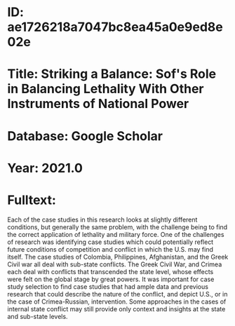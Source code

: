 # ID: ae1726218a7047bc8ea45a0e9ed8e02e
# Title: Striking a Balance: Sof's Role in Balancing Lethality With Other Instruments of National Power
# Database: Google Scholar
# Year: 2021.0
# Fulltext:
Each of the case studies in this research looks at slightly different conditions, but generally the same problem, with the challenge being to find the correct application of lethality and military force.
One of the challenges of research was identifying case studies which could potentially reflect future conditions of competition and conflict in which the U.S. may find itself.
The case studies of Colombia, Philippines, Afghanistan, and the Greek Civil war all deal with sub-state conflicts.
The Greek Civil War, and Crimea each deal with conflicts that transcended the state level, whose effects were felt on the global stage by great powers.
It was important for case study selection to find case studies that had ample data and previous research that could describe the nature of the conflict, and depict U.S., or in the case of Crimea-Russian, intervention.
Some approaches in the cases of internal state conflict may still provide only context and insights at the state and sub-state levels.